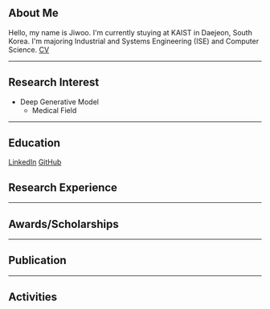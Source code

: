 ## About Me
Hello, my name is Jiwoo. I'm currently stuying at KAIST in Daejeon, South Korea. I'm majoring Industrial and Systems Engineering (ISE) and Computer Science. [CV](https://github.com/user-attachments/files/16609057/cv_jiwooshin.pdf)

***

## Research Interest
- Deep Generative Model
  - Medical Field

***

## Education
[LinkedIn](www.naver.com)             [GitHub](www.google.com)

## Research Experience

***

## Awards/Scholarships

***

## Publication

***

## Activities
